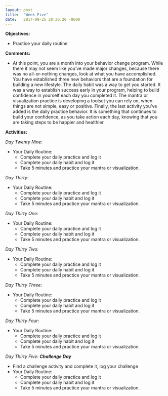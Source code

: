 ```yaml
---
layout: post
title:  "Week Five"
date:   2017-09-25 20:36:20 -0600
---
```


**Objectives:**
* Practice your daily routine

**Comments:**
* At this point, you are a month into your behavior change program. While there it may not seem like you’ve made major changes, because there was no all-or-nothing changes, look at what you have accomplished. You have established three new behaviors that are a foundation for building a new lifestyle. The daily habit was a way to get you started. It was a way to establish success early in your program, helping to build confidence in yourself each day you completed it. The mantra or visualization practice is developing a toolset you can rely on, when things are not simple, easy or positive. Finally, the last activity you’ve added is the daily practice behavior. It is something that continues to build your confidence, as you take action each day, knowing that you are taking steps to be happier and healthier.

**Activities:**

*Day Twenty Nine:*
* Your Daily Routine:
    * Complete your daily practice and log it
    * Complete your daily habit and log it
    * Take 5 minutes and practice your mantra or visualization.

*Day Thirty:*
* Your Daily Routine:
    * Complete your daily practice and log it
    * Complete your daily habit and log it
    * Take 5 minutes and practice your mantra or visualization.

*Day Thirty One:*
* Your Daily Routine:
    * Complete your daily practice and log it
    * Complete your daily habit and log it
    * Take 5 minutes and practice your mantra or visualization.

*Day Thirty Two:*
* Your Daily Routine:
    * Complete your daily practice and log it
    * Complete your daily habit and log it
    * Take 5 minutes and practice your mantra or visualization.

*Day Thirty Three:*
* Your Daily Routine:
    * Complete your daily practice and log it
    * Complete your daily habit and log it
    * Take 5 minutes and practice your mantra or visualization.

*Day Thirty Four:*
* Your Daily Routine:
    * Complete your daily practice and log it
    * Complete your daily habit and log it
    * Take 5 minutes and practice your mantra or visualization.

*Day Thirty Five: **Challenge Day***
* Find a challenge activity and complete it, log your challenge
* Your Daily Routine:
    * Complete your daily practice and log it
    * Complete your daily habit and log it
    * Take 5 minutes and practice your mantra or visualization.

